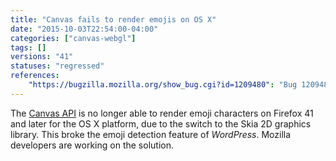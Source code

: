 ```yaml
---
title: "Canvas fails to render emojis on OS X"
date: "2015-10-03T22:54:00-04:00"
categories: ["canvas-webgl"]
tags: []
versions: "41"
statuses: "regressed"
references:
    "https://bugzilla.mozilla.org/show_bug.cgi?id=1209480": "Bug 1209480 - Canvas no longer able to render emojis (caused by switch to Skia)"
---
```

The [Canvas API](https://developer.mozilla.org/en-US/docs/Web/API/Canvas_API) is no longer able to render emoji characters on Firefox 41 and later for the OS X platform, due to the switch to the Skia 2D graphics library. This broke the emoji detection feature of *WordPress*. Mozilla developers are working on the solution.
